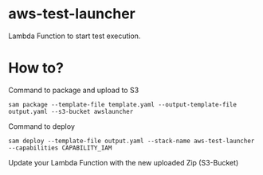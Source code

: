 # aws-test-launcher

Lambda Function to start test execution.

# How to?

Command to package and upload to S3

```
sam package --template-file template.yaml --output-template-file output.yaml --s3-bucket awslauncher
```

Command to deploy

```
sam deploy --template-file output.yaml --stack-name aws-test-launcher --capabilities CAPABILITY_IAM
```

Update your Lambda Function with the new uploaded Zip (S3-Bucket)
